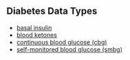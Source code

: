 ## Diabetes Data Types

 - [basal insulin](./basal/README.md)
 - [blood ketones](./bloodKetone.md)
 - [continuous blood glucose (cbg)](./cbg.md)
 - [self-monitored blood glucose (smbg)](./smbg.md)
